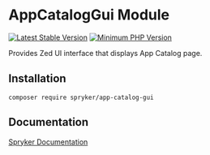 # AppCatalogGui Module
[![Latest Stable Version](https://poser.pugx.org/spryker/app-catalog-gui/v/stable.svg)](https://packagist.org/packages/spryker/app-catalog-gui)
[![Minimum PHP Version](https://img.shields.io/badge/php-%3E%3D%208.1-8892BF.svg)](https://php.net/)

Provides Zed UI interface that displays App Catalog page.

## Installation

```
composer require spryker/app-catalog-gui
```

## Documentation

[Spryker Documentation](https://docs.spryker.com)
